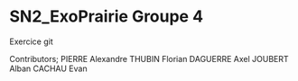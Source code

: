 # SN2_ExoPrairie Groupe 4
Exercice git 

Contributors;
PIERRE Alexandre
THUBIN Florian
DAGUERRE Axel
JOUBERT Alban
CACHAU Evan
